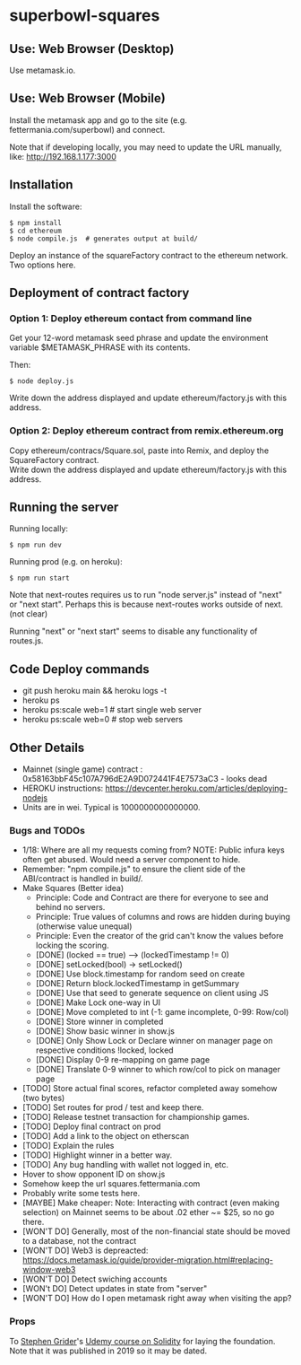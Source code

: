 # superbowl-squares

## Use: Web Browser (Desktop)

Use metamask.io.

## Use: Web Browser (Mobile)

Install the metamask app and go to the site (e.g. fettermania.com/superbowl) and connect.

Note that if developing locally, you may need to update the URL manually, like:
http://192.168.1.177:3000

## Installation

Install the software:

	$ npm install
	$ cd ethereum
	$ node compile.js  # generates output at build/
 
Deploy an instance of the squareFactory contract to the ethereum network.  Two options here.

## Deployment of contract factory


### Option 1: Deploy ethereum contact from command line

Get your 12-word metamask seed phrase and update the environment 
variable $METAMASK_PHRASE with its contents.  

Then: 

	$ node deploy.js

Write down the address displayed and update ethereum/factory.js with this address.

### Option 2: Deploy ethereum contract from remix.ethereum.org

Copy ethereum/contracs/Square.sol, paste into Remix, and deploy the SquareFactory contract.  
Write down the address displayed and update ethereum/factory.js with this address.


## Running the server

Running locally:

    $ npm run dev

Running prod (e.g. on heroku):

    $ npm run start

Note that next-routes requires us to run "node server.js" instead of "next" or "next start".
Perhaps this is because next-routes works outside of next. (not clear)

Running "next" or "next start" seems to disable any functionality of routes.js.

## Code Deploy commands

- git push heroku main && heroku logs -t
- heroku ps
- heroku ps:scale web=1 # start single web server
- heroku ps:scale web=0 # stop web servers

## Other Details
- Mainnet (single game) contract : 0x58163bbF45c107A796dE2A9D072441F4E7573aC3  - looks dead
- HEROKU instructions: https://devcenter.heroku.com/articles/deploying-nodejs
- Units are in wei.  Typical is 1000000000000000.

### Bugs and TODOs
- 1/18: Where are all my requests coming from?  NOTE: Public infura keys often get abused.   Would need a server component to hide.
- Remember: "npm compile.js" to ensure the client side of the ABI/contract is handled in build/.
- Make Squares (Better idea)
  - Principle: Code and Contract are there for everyone to see and behind no servers.
  - Principle: True values of columns and rows are hidden during buying (otherwise value unequal)
  - Principle: Even the creator of the grid can't know the values before locking the scoring.
  - [DONE] (locked == true) --> (lockedTimestamp != 0)
  - [DONE] setLocked(bool) -> setLocked()
  - [DONE] Use block.timestamp for  random seed on create
  - [DONE] Return block.lockedTimestamp  in getSummary
  - [DONE] Use that seed to generate sequence on client using JS
  - [DONE] Make Lock one-way in UI
  - [DONE] Move completed to int (-1: game incomplete, 0-99: Row/col)
  - [DONE] Store winner in completed
  - [DONE] Show basic winner in show.js
  - [DONE] Only Show Lock or Declare winner on manager page on respective conditions !locked, locked
  - [DONE] Display 0-9 re-mapping on game page
  - [DONE] Translate 0-9 winner to which row/col to pick on manager page
- [TODO] Store actual final scores, refactor completed away somehow (two bytes)
- [TODO] Set routes for prod / test and keep there.
- [TODO] Release testnet transaction for championship games.
- [TODO] Deploy final contract on prod
- [TODO] Add a link to the object on etherscan
- [TODO] Explain the rules
- [TODO] Highlight winner in a better way.
- [TODO] Any bug handling with wallet not logged in, etc.
- Hover to show opponent ID on show.js
- Somehow keep the url squares.fettermania.com
- Probably write some tests here.
- [MAYBE] Make cheaper: Note: Interacting with contract (even making selection) on Mainnet seems to be about .02 ether ~= $25, so no go there.
- [WON'T DO] Generally, most of the non-financial state should be moved to a database, not the contract
- [WON'T DO] Web3 is depreacted: https://docs.metamask.io/guide/provider-migration.html#replacing-window-web3
- [WON'T DO] Detect swiching accounts
- [WON't DO] Detect updates in state from "server" 
- [WON'T DO] How do I open metamask right away when visiting the app?

### Props

To <a href="https://github.com/StephenGrider/">Stephen Grider</a>'s <a href="https://www.udemy.com/course-dashboard-redirect/?course_id=1466612">Udemy course on Solidity</a> for laying the foundation.  Note that it was published in 2019 so it may be dated.
